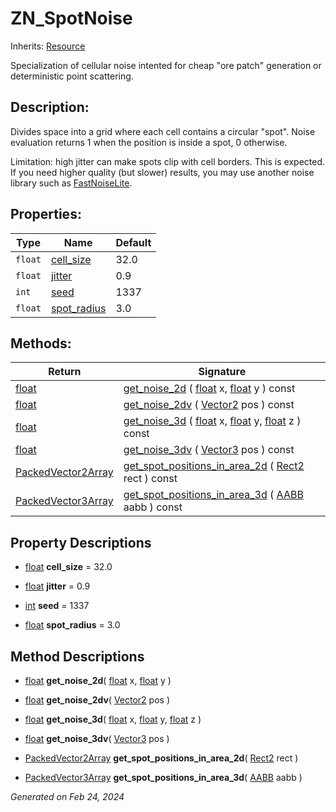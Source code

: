 # ZN_SpotNoise

Inherits: [Resource](https://docs.godotengine.org/en/stable/classes/class_resource.html)

Specialization of cellular noise intented for cheap "ore patch" generation or deterministic point scattering.

## Description: 

Divides space into a grid where each cell contains a circular "spot". Noise evaluation returns 1 when the position is inside a spot, 0 otherwise. 

Limitation: high jitter can make spots clip with cell borders. This is expected. If you need higher quality (but slower) results, you may use another noise library such as [FastNoiseLite](https://docs.godotengine.org/en/stable/classes/class_fastnoiselite.html).

## Properties: 


Type     | Name                           | Default 
-------- | ------------------------------ | --------
`float`  | [cell_size](#i_cell_size)      | 32.0    
`float`  | [jitter](#i_jitter)            | 0.9     
`int`    | [seed](#i_seed)                | 1337    
`float`  | [spot_radius](#i_spot_radius)  | 3.0     
<p></p>

## Methods: 


Return                                                                                              | Signature                                                                                                                                                                                                                                                                    
--------------------------------------------------------------------------------------------------- | -----------------------------------------------------------------------------------------------------------------------------------------------------------------------------------------------------------------------------------------------------------------------------
[float](https://docs.godotengine.org/en/stable/classes/class_float.html)                            | [get_noise_2d](#i_get_noise_2d) ( [float](https://docs.godotengine.org/en/stable/classes/class_float.html) x, [float](https://docs.godotengine.org/en/stable/classes/class_float.html) y ) const                                                                             
[float](https://docs.godotengine.org/en/stable/classes/class_float.html)                            | [get_noise_2dv](#i_get_noise_2dv) ( [Vector2](https://docs.godotengine.org/en/stable/classes/class_vector2.html) pos ) const                                                                                                                                                 
[float](https://docs.godotengine.org/en/stable/classes/class_float.html)                            | [get_noise_3d](#i_get_noise_3d) ( [float](https://docs.godotengine.org/en/stable/classes/class_float.html) x, [float](https://docs.godotengine.org/en/stable/classes/class_float.html) y, [float](https://docs.godotengine.org/en/stable/classes/class_float.html) z ) const 
[float](https://docs.godotengine.org/en/stable/classes/class_float.html)                            | [get_noise_3dv](#i_get_noise_3dv) ( [Vector3](https://docs.godotengine.org/en/stable/classes/class_vector3.html) pos ) const                                                                                                                                                 
[PackedVector2Array](https://docs.godotengine.org/en/stable/classes/class_packedvector2array.html)  | [get_spot_positions_in_area_2d](#i_get_spot_positions_in_area_2d) ( [Rect2](https://docs.godotengine.org/en/stable/classes/class_rect2.html) rect ) const                                                                                                                    
[PackedVector3Array](https://docs.godotengine.org/en/stable/classes/class_packedvector3array.html)  | [get_spot_positions_in_area_3d](#i_get_spot_positions_in_area_3d) ( [AABB](https://docs.godotengine.org/en/stable/classes/class_aabb.html) aabb ) const                                                                                                                      
<p></p>

## Property Descriptions

- [float](https://docs.godotengine.org/en/stable/classes/class_float.html)<span id="i_cell_size"></span> **cell_size** = 32.0


- [float](https://docs.godotengine.org/en/stable/classes/class_float.html)<span id="i_jitter"></span> **jitter** = 0.9


- [int](https://docs.godotengine.org/en/stable/classes/class_int.html)<span id="i_seed"></span> **seed** = 1337


- [float](https://docs.godotengine.org/en/stable/classes/class_float.html)<span id="i_spot_radius"></span> **spot_radius** = 3.0


## Method Descriptions

- [float](https://docs.godotengine.org/en/stable/classes/class_float.html)<span id="i_get_noise_2d"></span> **get_noise_2d**( [float](https://docs.godotengine.org/en/stable/classes/class_float.html) x, [float](https://docs.godotengine.org/en/stable/classes/class_float.html) y ) 


- [float](https://docs.godotengine.org/en/stable/classes/class_float.html)<span id="i_get_noise_2dv"></span> **get_noise_2dv**( [Vector2](https://docs.godotengine.org/en/stable/classes/class_vector2.html) pos ) 


- [float](https://docs.godotengine.org/en/stable/classes/class_float.html)<span id="i_get_noise_3d"></span> **get_noise_3d**( [float](https://docs.godotengine.org/en/stable/classes/class_float.html) x, [float](https://docs.godotengine.org/en/stable/classes/class_float.html) y, [float](https://docs.godotengine.org/en/stable/classes/class_float.html) z ) 


- [float](https://docs.godotengine.org/en/stable/classes/class_float.html)<span id="i_get_noise_3dv"></span> **get_noise_3dv**( [Vector3](https://docs.godotengine.org/en/stable/classes/class_vector3.html) pos ) 


- [PackedVector2Array](https://docs.godotengine.org/en/stable/classes/class_packedvector2array.html)<span id="i_get_spot_positions_in_area_2d"></span> **get_spot_positions_in_area_2d**( [Rect2](https://docs.godotengine.org/en/stable/classes/class_rect2.html) rect ) 


- [PackedVector3Array](https://docs.godotengine.org/en/stable/classes/class_packedvector3array.html)<span id="i_get_spot_positions_in_area_3d"></span> **get_spot_positions_in_area_3d**( [AABB](https://docs.godotengine.org/en/stable/classes/class_aabb.html) aabb ) 


_Generated on Feb 24, 2024_
